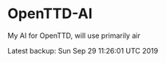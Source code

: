 # OpenTTD-AI
My AI for OpenTTD, will use primarily air

Latest backup: Sun Sep 29 11:26:01 UTC 2019

